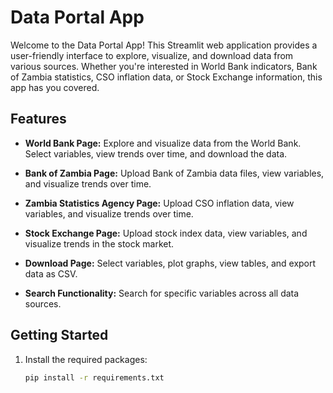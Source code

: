 # Data Portal App

Welcome to the Data Portal App! This Streamlit web application provides a user-friendly interface to explore, visualize, and download data from various sources. Whether you're interested in World Bank indicators, Bank of Zambia statistics, CSO inflation data, or Stock Exchange information, this app has you covered.

## Features

- **World Bank Page:** Explore and visualize data from the World Bank. Select variables, view trends over time, and download the data.

- **Bank of Zambia Page:** Upload Bank of Zambia data files, view variables, and visualize trends over time.

- **Zambia Statistics Agency Page:** Upload CSO inflation data, view variables, and visualize trends over time.

- **Stock Exchange Page:** Upload stock index data, view variables, and visualize trends in the stock market.

- **Download Page:** Select variables, plot graphs, view tables, and export data as CSV.

- **Search Functionality:** Search for specific variables across all data sources.

## Getting Started

1. Install the required packages:

   ```bash
   pip install -r requirements.txt


